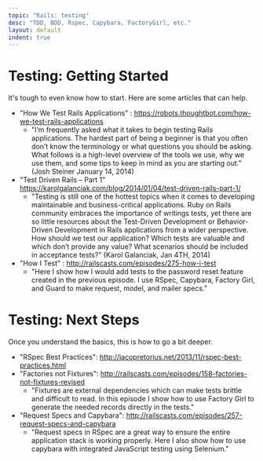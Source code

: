 ```yaml
---
topic: "Rails: testing"
desc: "TDD, BDD, Rspec, Capybara, FactoryGirl, etc."
layout: default
indent: true
---
```


# Testing: Getting Started

It's tough to even know how to start.  Here are some articles that can help.

* "How We Test Rails Applications" : <https://robots.thoughtbot.com/how-we-test-rails-applications> 
    * "I’m frequently asked what it takes to begin testing Rails applications. The hardest part of being a beginner is that you often don’t know the terminology or what questions you should be asking. What follows is a high-level overview of the tools we use, why we use them, and some tips to keep in mind as you are starting out." (Josh Steiner  January 14, 2014)
* "Test Driven Rails – Part 1" <https://karolgalanciak.com/blog/2014/01/04/test-driven-rails-part-1/>
    * "Testing is still one of the hottest topics when it comes to developing maintainable and business-critical applications. Ruby on Rails community embraces the importance of writings tests, yet there are so little resources about the Test-Driven Development or Behavior-Driven Development in Rails applications from a wider perspective. How should we test our application? Which tests are valuable and which don’t provide any value? What scenarios should be included in acceptance tests?" (Karol Galanciak, Jan 4TH, 2014)
* "How I Test" : <http://railscasts.com/episodes/275-how-i-test>
    * "Here I show how I would add tests to the password reset feature created in the previous episode. I use RSpec, Capybara, Factory Girl, and Guard to make request, model, and mailer specs."


# Testing: Next Steps

Once you understand the basics, this is how to go a bit deeper.

* "RSpec Best Practices": <http://jacopretorius.net/2013/11/rspec-best-practices.html>
* "Factories not Fixtures": <http://railscasts.com/episodes/158-factories-not-fixtures-revised>
    * "Fixtures are external dependencies which can make tests brittle and difficult to read. In this episode I show how to use Factory Girl to generate the needed records directly in the tests." 
* "Request Specs and Capybara": <http://railscasts.com/episodes/257-request-specs-and-capybara>
    * "Request specs in RSpec are a great way to ensure the entire application stack is working properly. Here I also show how to use capybara with integrated JavaScript testing using Selenium."
